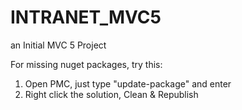 # INTRANET_MVC5
an Initial MVC 5 Project

For missing nuget packages, try this:

1. Open PMC, just type "update-package" and enter
2. Right click the solution, Clean & Republish
